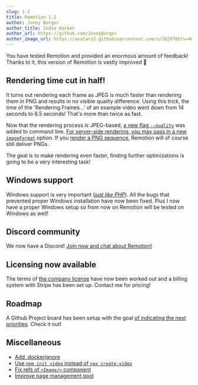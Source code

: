 ```yaml
---
slug: 1-2
title: Remotion 1.2
author: Jonny Burger
author_title: Indie Hacker
author_url: https://github.com/JonnyBurger
author_image_url: https://avatars2.githubusercontent.com/u/1629785?s=460&u=12eb94da6070d00fc924761ce06e3a428d01b7e9&v=4
---
```


You have tested Remotion and provided an enormous amount of feedback! Thanks to it, this version of Remotion is vastly improved 🎉

## Rendering time cut in half!

It turns out rendering each frame as JPEG is much faster than rendering them in PNG and results in no visible quality difference. Using this trick, the time of the 'Rendering Frames...' of an example video went down from 14 seconds to 6.5 seconds! That's more than twice as fast.

Now that the rendering process is JPEG-based, [a new flag `--quality`](/docs/cli#flags) was added to command line. [For server-side rendering, you may pass in a new `imageFormat`](/docs/ssr#render-a-video-programmatically) option.
If you [render a PNG sequence](/docs/cli#flags), Remotion will of course still deliver PNGs.

The goal is to make rendering even faster, finding further optimizations is going to be a very interesting task!

## Windows support

Windows support is very important ([_just like PHP_](https://www.youtube.com/watch?t=74&v=jo_B4LTHi3I&feature=youtu.be)). All the bugs that prevented proper Windows installation have now been fixed. Plus I now have a proper Windows setup so from now on Remotion will be tested on Windows as well!

## Discord community

We now have a Discord! [Join now and chat about Remotion!](https://discord.gg/6VzzNDwUwV)

## Licensing now available

The terms of [the company license](https://github.com/JonnyBurger/remotion/blob/main/LICENSE.md#company-license) have now been worked out and a billing system with Stripe has been set up. Contact me for pricing!

## Roadmap

A Github Project board has been setup with the goal [of indicating the next priorities](https://github.com/JonnyBurger/remotion/projects/3). Check it out!

## Miscellaneous

- [Add .dockerignore](https://github.com/JonnyBurger/remotion/pull/54)
- [Use `npm init video` instead of `npx create-video`](https://github.com/JonnyBurger/remotion/pull/49)
- [Fix refs of `<Image/>` component](https://github.com/JonnyBurger/remotion/pull/66)
- [Improve page management pool](https://github.com/JonnyBurger/remotion/pull/48)
